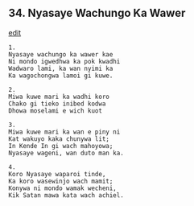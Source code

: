 
## 34.  Nyasaye Wachungo Ka Wawer
[edit](https://docs.google.com/document/d/1j%2D1ZkXF4MAwzC33y_%2DJlDEVx%2DXxWhFor/edit?mode=html)



    1.
    Nyasaye wachungo ka wawer kae
    Ni mondo igwedhwa ka pok kwadhi
    Wadwaro lami, ka wan nyimi ka
    Ka wagochongwa lamoi gi kuwe.

    2.
    Miwa kuwe mari ka wadhi koro
    Chako gi tieko inibed kodwa
    Dhowa moselami e wich kuot

    3.
    Miwa kuwe mari ka wan e piny ni
    Kat wakuyo kaka chunywa lit;
    In Kende In gi wach mahoyowa;
    Nyasaye wageni, wan duto man ka.

    4.
    Koro Nyasaye waparoi tinde,
    Ka koro wasewinjo wach mamit;
    Konywa ni mondo wamak wecheni,
    Kik Satan mawa kata wach achiel.
